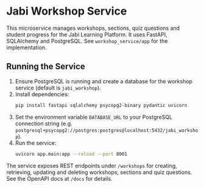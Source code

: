 # Jabi Workshop Service

This microservice manages workshops, sections, quiz questions and student progress for the Jabi Learning Platform.  It uses FastAPI, SQLAlchemy and PostgreSQL.  See `workshop_service/app` for the implementation.

## Running the Service

1. Ensure PostgreSQL is running and create a database for the workshop service (default is `jabi_workshop`).
2. Install dependencies:
   ```bash
   pip install fastapi sqlalchemy psycopg2-binary pydantic uvicorn
   ```
3. Set the environment variable `DATABASE_URL` to your PostgreSQL connection string (e.g. `postgresql+psycopg2://postgres:postgres@localhost:5432/jabi_workshop`).
4. Run the service:
   ```bash
   uvicorn app.main:app --reload --port 8001
   ```

The service exposes REST endpoints under `/workshops` for creating, retrieving, updating and deleting workshops, sections and quiz questions.  See the OpenAPI docs at `/docs` for details.